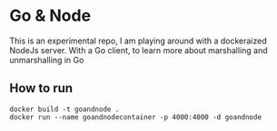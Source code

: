 # Go & Node
This is an experimental repo, I am playing around with a dockeraized NodeJs server. With a Go client, to learn more about marshalling and unmarshalling in Go

## How to run

 ```
 docker build -t goandnode .
 docker run --name goandnodecontainer -p 4000:4000 -d goandnode
 ```
